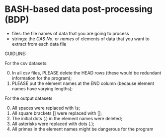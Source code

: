 # BASH-based data post-processing (BDP)

* files: the file names of data that you are going to process
* strings: the *CAS No.* or *names* of elements of data that you want to extract from each data file

GUIDLINE:

For the csv datasets:

0. In all csv files, PLEASE delete the HEAD rows 
    (these would be redundant information for the program);
1. PLEASE put the element names at the END column
    (because element names have varying lengths);

For the output datasets

0. All spaces were replaced with \s;
1. All square brackets [] were replaced with \[\];
2. The initial dots (.) in the element names were deleted;
3. All asterisks were replaced with dots (.);
4. All primes in the element names might be dangerous for the program
